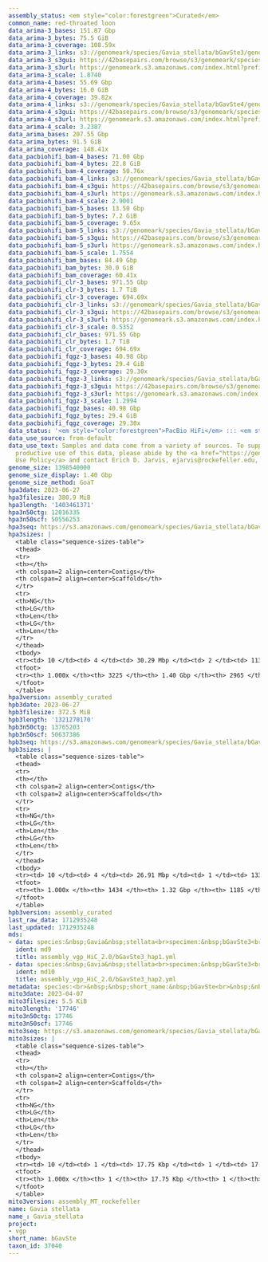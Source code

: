 ```yaml
---
assembly_status: <em style="color:forestgreen">Curated</em>
common_name: red-throated loon
data_arima-3_bases: 151.87 Gbp
data_arima-3_bytes: 75.5 GiB
data_arima-3_coverage: 108.59x
data_arima-3_links: s3://genomeark/species/Gavia_stellata/bGavSte3/genomic_data/arima/<br>
data_arima-3_s3gui: https://42basepairs.com/browse/s3/genomeark/species/Gavia_stellata/bGavSte3/genomic_data/arima/
data_arima-3_s3url: https://genomeark.s3.amazonaws.com/index.html?prefix=species/Gavia_stellata/bGavSte3/genomic_data/arima/
data_arima-3_scale: 1.8740
data_arima-4_bases: 55.69 Gbp
data_arima-4_bytes: 16.0 GiB
data_arima-4_coverage: 39.82x
data_arima-4_links: s3://genomeark/species/Gavia_stellata/bGavSte4/genomic_data/arima/<br>
data_arima-4_s3gui: https://42basepairs.com/browse/s3/genomeark/species/Gavia_stellata/bGavSte4/genomic_data/arima/
data_arima-4_s3url: https://genomeark.s3.amazonaws.com/index.html?prefix=species/Gavia_stellata/bGavSte4/genomic_data/arima/
data_arima-4_scale: 3.2387
data_arima_bases: 207.55 Gbp
data_arima_bytes: 91.5 GiB
data_arima_coverage: 148.41x
data_pacbiohifi_bam-4_bases: 71.00 Gbp
data_pacbiohifi_bam-4_bytes: 22.8 GiB
data_pacbiohifi_bam-4_coverage: 50.76x
data_pacbiohifi_bam-4_links: s3://genomeark/species/Gavia_stellata/bGavSte4/genomic_data/pacbio_hifi/<br>
data_pacbiohifi_bam-4_s3gui: https://42basepairs.com/browse/s3/genomeark/species/Gavia_stellata/bGavSte4/genomic_data/pacbio_hifi/
data_pacbiohifi_bam-4_s3url: https://genomeark.s3.amazonaws.com/index.html?prefix=species/Gavia_stellata/bGavSte4/genomic_data/pacbio_hifi/
data_pacbiohifi_bam-4_scale: 2.9001
data_pacbiohifi_bam-5_bases: 13.50 Gbp
data_pacbiohifi_bam-5_bytes: 7.2 GiB
data_pacbiohifi_bam-5_coverage: 9.65x
data_pacbiohifi_bam-5_links: s3://genomeark/species/Gavia_stellata/bGavSte5/genomic_data/pacbio_hifi/<br>
data_pacbiohifi_bam-5_s3gui: https://42basepairs.com/browse/s3/genomeark/species/Gavia_stellata/bGavSte5/genomic_data/pacbio_hifi/
data_pacbiohifi_bam-5_s3url: https://genomeark.s3.amazonaws.com/index.html?prefix=species/Gavia_stellata/bGavSte5/genomic_data/pacbio_hifi/
data_pacbiohifi_bam-5_scale: 1.7554
data_pacbiohifi_bam_bases: 84.49 Gbp
data_pacbiohifi_bam_bytes: 30.0 GiB
data_pacbiohifi_bam_coverage: 60.41x
data_pacbiohifi_clr-3_bases: 971.55 Gbp
data_pacbiohifi_clr-3_bytes: 1.7 TiB
data_pacbiohifi_clr-3_coverage: 694.69x
data_pacbiohifi_clr-3_links: s3://genomeark/species/Gavia_stellata/bGavSte3/genomic_data/pacbio_hifi/<br>
data_pacbiohifi_clr-3_s3gui: https://42basepairs.com/browse/s3/genomeark/species/Gavia_stellata/bGavSte3/genomic_data/pacbio_hifi/
data_pacbiohifi_clr-3_s3url: https://genomeark.s3.amazonaws.com/index.html?prefix=species/Gavia_stellata/bGavSte3/genomic_data/pacbio_hifi/
data_pacbiohifi_clr-3_scale: 0.5352
data_pacbiohifi_clr_bases: 971.55 Gbp
data_pacbiohifi_clr_bytes: 1.7 TiB
data_pacbiohifi_clr_coverage: 694.69x
data_pacbiohifi_fqgz-3_bases: 40.98 Gbp
data_pacbiohifi_fqgz-3_bytes: 29.4 GiB
data_pacbiohifi_fqgz-3_coverage: 29.30x
data_pacbiohifi_fqgz-3_links: s3://genomeark/species/Gavia_stellata/bGavSte3/genomic_data/pacbio_hifi/<br>
data_pacbiohifi_fqgz-3_s3gui: https://42basepairs.com/browse/s3/genomeark/species/Gavia_stellata/bGavSte3/genomic_data/pacbio_hifi/
data_pacbiohifi_fqgz-3_s3url: https://genomeark.s3.amazonaws.com/index.html?prefix=species/Gavia_stellata/bGavSte3/genomic_data/pacbio_hifi/
data_pacbiohifi_fqgz-3_scale: 1.2994
data_pacbiohifi_fqgz_bases: 40.98 Gbp
data_pacbiohifi_fqgz_bytes: 29.4 GiB
data_pacbiohifi_fqgz_coverage: 29.30x
data_status: '<em style="color:forestgreen">PacBio HiFi</em> ::: <em style="color:forestgreen">Arima</em>'
data_use_source: from-default
data_use_text: Samples and data come from a variety of sources. To support fair and
  productive use of this data, please abide by the <a href="https://genome10k.soe.ucsc.edu/data-use-policies/">Data
  Use Policy</a> and contact Erich D. Jarvis, ejarvis@rockefeller.edu, with any questions.
genome_size: 1398540000
genome_size_display: 1.40 Gbp
genome_size_method: GoaT
hpa3date: 2023-06-27
hpa3filesize: 380.9 MiB
hpa3length: '1403461371'
hpa3n50ctg: 12016335
hpa3n50scf: 50556253
hpa3seq: https://s3.amazonaws.com/genomeark/species/Gavia_stellata/bGavSte3/assembly_curated/bGavSte3.hap1.cur.20230627.fasta.gz
hpa3sizes: |
  <table class="sequence-sizes-table">
  <thead>
  <tr>
  <th></th>
  <th colspan=2 align=center>Contigs</th>
  <th colspan=2 align=center>Scaffolds</th>
  </tr>
  <tr>
  <th>NG</th>
  <th>LG</th>
  <th>Len</th>
  <th>LG</th>
  <th>Len</th>
  </tr>
  </thead>
  <tbody>
  <tr><td> 10 </td><td> 4 </td><td> 30.29 Mbp </td><td> 2 </td><td> 113.82 Mbp </td></tr><tr><td> 20 </td><td> 10 </td><td> 21.88 Mbp </td><td> 3 </td><td> 105.09 Mbp </td></tr><tr><td> 30 </td><td> 17 </td><td> 18.14 Mbp </td><td> 4 </td><td> 89.71 Mbp </td></tr><tr><td> 40 </td><td> 26 </td><td> 15.22 Mbp </td><td> 6 </td><td> 66.80 Mbp </td></tr><tr style="background-color:#cccccc;"><td> 50 </td><td> 36 </td><td style="background-color:#88ff88;"> 12.02 Mbp </td><td> 8 </td><td style="background-color:#88ff88;"> 50.56 Mbp </td></tr><tr><td> 60 </td><td> 49 </td><td> 9.70 Mbp </td><td> 12 </td><td> 33.66 Mbp </td></tr><tr><td> 70 </td><td> 68 </td><td> 5.51 Mbp </td><td> 17 </td><td> 22.27 Mbp </td></tr><tr><td> 80 </td><td> 105 </td><td> 2.54 Mbp </td><td> 25 </td><td> 13.79 Mbp </td></tr><tr><td> 90 </td><td> 312 </td><td> 165.94 Kbp </td><td> 107 </td><td> 229.14 Kbp </td></tr><tr><td> 100 </td><td> 3225 </td><td> 12.60 Kbp </td><td> 2965 </td><td> 12.60 Kbp </td></tr></tbody>
  <tfoot>
  <tr><th> 1.000x </th><th> 3225 </th><th> 1.40 Gbp </th><th> 2965 </th><th> 1.40 Gbp </th></tr>
  </tfoot>
  </table>
hpa3version: assembly_curated
hpb3date: 2023-06-27
hpb3filesize: 372.5 MiB
hpb3length: '1321270170'
hpb3n50ctg: 13765203
hpb3n50scf: 50637386
hpb3seq: https://s3.amazonaws.com/genomeark/species/Gavia_stellata/bGavSte3/assembly_curated/bGavSte3.hap2.cur.20230627.fasta.gz
hpb3sizes: |
  <table class="sequence-sizes-table">
  <thead>
  <tr>
  <th></th>
  <th colspan=2 align=center>Contigs</th>
  <th colspan=2 align=center>Scaffolds</th>
  </tr>
  <tr>
  <th>NG</th>
  <th>LG</th>
  <th>Len</th>
  <th>LG</th>
  <th>Len</th>
  </tr>
  </thead>
  <tbody>
  <tr><td> 10 </td><td> 4 </td><td> 26.91 Mbp </td><td> 1 </td><td> 133.33 Mbp </td></tr><tr><td> 20 </td><td> 9 </td><td> 22.60 Mbp </td><td> 3 </td><td> 105.02 Mbp </td></tr><tr><td> 30 </td><td> 15 </td><td> 19.36 Mbp </td><td> 4 </td><td> 89.49 Mbp </td></tr><tr><td> 40 </td><td> 22 </td><td> 16.63 Mbp </td><td> 6 </td><td> 65.28 Mbp </td></tr><tr style="background-color:#cccccc;"><td> 50 </td><td> 31 </td><td style="background-color:#88ff88;"> 13.77 Mbp </td><td> 8 </td><td style="background-color:#88ff88;"> 50.64 Mbp </td></tr><tr><td> 60 </td><td> 42 </td><td> 10.60 Mbp </td><td> 10 </td><td> 41.84 Mbp </td></tr><tr><td> 70 </td><td> 58 </td><td> 6.69 Mbp </td><td> 15 </td><td> 25.04 Mbp </td></tr><tr><td> 80 </td><td> 88 </td><td> 3.02 Mbp </td><td> 21 </td><td> 18.13 Mbp </td></tr><tr><td> 90 </td><td> 161 </td><td> 0.95 Mbp </td><td> 32 </td><td> 6.70 Mbp </td></tr><tr><td> 100 </td><td> 1434 </td><td> 17.34 Kbp </td><td> 1185 </td><td> 17.34 Kbp </td></tr></tbody>
  <tfoot>
  <tr><th> 1.000x </th><th> 1434 </th><th> 1.32 Gbp </th><th> 1185 </th><th> 1.32 Gbp </th></tr>
  </tfoot>
  </table>
hpb3version: assembly_curated
last_raw_data: 1712935248
last_updated: 1712935248
mds:
- data: species:&nbsp;Gavia&nbsp;stellata<br>specimen:&nbsp;bGavSte3<br>projects:&nbsp;<br>&nbsp;&nbsp;-&nbsp;vgp<br>data_location:&nbsp;S3<br>release_to:&nbsp;S3<br>haplotype_to_curate:&nbsp;hap1<br>hap1:&nbsp;s3://genomeark/species/Gavia_stellata/bGavSte3/assembly_vgp_HiC_2.0/bGavSte3.HiC.hap1.20230407.fasta.gz<br>hap2:&nbsp;s3://genomeark/species/Gavia_stellata/bGavSte3/assembly_vgp_HiC_2.0/bGavSte3.HiC.hap2.20230407.fasta.gz<br>pretext_hap1:&nbsp;s3://genomeark/species/Gavia_stellata/bGavSte3/assembly_vgp_HiC_2.0/evaluation/hap1/pretext/bGavSte3_hap1__s2_heatmap.pretext<br>pretext_hap2:&nbsp;s3://genomeark/species/Gavia_stellata/bGavSte3/assembly_vgp_HiC_2.0/evaluation/hap2/pretext/bGavSte3_hap2__s2_heatmap.pretext<br>kmer_spectra_img:&nbsp;s3://genomeark/species/Gavia_stellata/bGavSte3/assembly_vgp_HiC_2.0/evaluation/merqury/bGavSte3_png/<br>mito:&nbsp;s3://genomeark/species/Gavia_stellata/bGavSte3/assembly_MT_rockefeller/bGavSte3.MT.20230407.fasta.gz<br>pacbio_read_dir:&nbsp;s3://genomeark/species/Gavia_stellata/bGavSte3/genomic_data/pacbio_hifi/<br>pacbio_read_type:&nbsp;hifi<br>hic_read_dir:&nbsp;s3://genomeark/species/Gavia_stellata/bGavSte3/genomic_data/arima/<br>pipeline:<br>&nbsp;&nbsp;-&nbsp;hifiasm&nbsp;(0.18.8+galaxy1)<br>&nbsp;&nbsp;-&nbsp;yahs&nbsp;(1.2a.2+galaxy0)<br>assembled_by_group:&nbsp;Rockefeller<br>notes:&nbsp;This&nbsp;was&nbsp;a&nbsp;hifiasm-HiC&nbsp;assembly&nbsp;of&nbsp;bGavSte3,&nbsp;resulting&nbsp;in&nbsp;two&nbsp;complete&nbsp;haplotypes.&nbsp;This&nbsp;individual&nbsp;did&nbsp;not&nbsp;have&nbsp;bionano&nbsp;data.&nbsp;HiC&nbsp;scaffolding&nbsp;was&nbsp;performed&nbsp;with&nbsp;yahs.&nbsp;The&nbsp;HiC&nbsp;prep&nbsp;was&nbsp;Arima&nbsp;kit&nbsp;2.&nbsp;I&nbsp;am&nbsp;submitting&nbsp;both&nbsp;hap1&nbsp;&&nbsp;hap2&nbsp;for&nbsp;dual&nbsp;curation.&nbsp;This&nbsp;is&nbsp;the&nbsp;curation&nbsp;ticket&nbsp;for&nbsp;hap1.<br>
  ident: md9
  title: assembly_vgp_HiC_2.0/bGavSte3_hap1.yml
- data: species:&nbsp;Gavia&nbsp;stellata<br>specimen:&nbsp;bGavSte3<br>projects:&nbsp;<br>&nbsp;&nbsp;-&nbsp;vgp<br>data_location:&nbsp;S3<br>release_to:&nbsp;S3<br>haplotype_to_curate:&nbsp;hap2<br>hap1:&nbsp;s3://genomeark/species/Gavia_stellata/bGavSte3/assembly_vgp_HiC_2.0/bGavSte3.HiC.hap1.20230407.fasta.gz<br>hap2:&nbsp;s3://genomeark/species/Gavia_stellata/bGavSte3/assembly_vgp_HiC_2.0/bGavSte3.HiC.hap2.20230407.fasta.gz<br>pretext_hap1:&nbsp;s3://genomeark/species/Gavia_stellata/bGavSte3/assembly_vgp_HiC_2.0/evaluation/hap1/pretext/bGavSte3_hap1__s2_heatmap.pretext<br>pretext_hap2:&nbsp;s3://genomeark/species/Gavia_stellata/bGavSte3/assembly_vgp_HiC_2.0/evaluation/hap2/pretext/bGavSte3_hap2__s2_heatmap.pretext<br>kmer_spectra_img:&nbsp;s3://genomeark/species/Gavia_stellata/bGavSte3/assembly_vgp_HiC_2.0/evaluation/merqury/bGavSte3_png/<br>mito:&nbsp;s3://genomeark/species/Gavia_stellata/bGavSte3/assembly_MT_rockefeller/bGavSte3.MT.20230407.fasta.gz<br>pacbio_read_dir:&nbsp;s3://genomeark/species/Gavia_stellata/bGavSte3/genomic_data/pacbio_hifi/<br>pacbio_read_type:&nbsp;hifi<br>hic_read_dir:&nbsp;s3://genomeark/species/Gavia_stellata/bGavSte3/genomic_data/arima/<br>pipeline:<br>&nbsp;&nbsp;-&nbsp;hifiasm&nbsp;(0.18.8+galaxy1)<br>&nbsp;&nbsp;-&nbsp;yahs&nbsp;(1.2a.2+galaxy0)<br>assembled_by_group:&nbsp;Rockefeller<br>notes:&nbsp;This&nbsp;was&nbsp;a&nbsp;hifiasm-HiC&nbsp;assembly&nbsp;of&nbsp;bGavSte3,&nbsp;resulting&nbsp;in&nbsp;two&nbsp;complete&nbsp;haplotypes.&nbsp;This&nbsp;individual&nbsp;did&nbsp;not&nbsp;have&nbsp;bionano&nbsp;data.&nbsp;HiC&nbsp;scaffolding&nbsp;was&nbsp;performed&nbsp;with&nbsp;yahs.&nbsp;The&nbsp;HiC&nbsp;prep&nbsp;was&nbsp;Arima&nbsp;kit&nbsp;2.&nbsp;I&nbsp;am&nbsp;submitting&nbsp;both&nbsp;hap1&nbsp;&&nbsp;hap2&nbsp;for&nbsp;dual&nbsp;curation.&nbsp;This&nbsp;is&nbsp;the&nbsp;curation&nbsp;ticket&nbsp;for&nbsp;hap2.<br>
  ident: md10
  title: assembly_vgp_HiC_2.0/bGavSte3_hap2.yml
metadata: species:<br>&nbsp;&nbsp;short_name:&nbsp;bGavSte<br>&nbsp;&nbsp;name:&nbsp;Gavia&nbsp;stellata<br>&nbsp;&nbsp;taxon_id:&nbsp;37040<br>&nbsp;&nbsp;common_name:&nbsp;red-throated&nbsp;loon<br>&nbsp;&nbsp;order:<br>&nbsp;&nbsp;&nbsp;&nbsp;name:&nbsp;Gaviiformes<br>&nbsp;&nbsp;family:<br>&nbsp;&nbsp;&nbsp;&nbsp;name:&nbsp;Gaviidae<br>&nbsp;&nbsp;individuals:<br>&nbsp;&nbsp;&nbsp;&nbsp;-&nbsp;short_name:&nbsp;bGavSte4<br>&nbsp;&nbsp;&nbsp;&nbsp;&nbsp;&nbsp;biosample_id:&nbsp;SAMEA9654315<br>&nbsp;&nbsp;&nbsp;&nbsp;&nbsp;&nbsp;sex:&nbsp;male<br>&nbsp;&nbsp;&nbsp;&nbsp;-&nbsp;short_name:&nbsp;bGavSte5<br>&nbsp;&nbsp;&nbsp;&nbsp;&nbsp;&nbsp;biosample_id:&nbsp;SAMEA9850966<br>&nbsp;&nbsp;&nbsp;&nbsp;&nbsp;&nbsp;sex:&nbsp;female<br>&nbsp;&nbsp;genome_size:&nbsp;1398540000<br>&nbsp;&nbsp;genome_size_method:&nbsp;GoaT<br>&nbsp;&nbsp;project:&nbsp;[&nbsp;vgp&nbsp;]<br>
mito3date: 2023-04-07
mito3filesize: 5.5 KiB
mito3length: '17746'
mito3n50ctg: 17746
mito3n50scf: 17746
mito3seq: https://s3.amazonaws.com/genomeark/species/Gavia_stellata/bGavSte3/assembly_MT_rockefeller/bGavSte3.MT.20230407.fasta.gz
mito3sizes: |
  <table class="sequence-sizes-table">
  <thead>
  <tr>
  <th></th>
  <th colspan=2 align=center>Contigs</th>
  <th colspan=2 align=center>Scaffolds</th>
  </tr>
  <tr>
  <th>NG</th>
  <th>LG</th>
  <th>Len</th>
  <th>LG</th>
  <th>Len</th>
  </tr>
  </thead>
  <tbody>
  <tr><td> 10 </td><td> 1 </td><td> 17.75 Kbp </td><td> 1 </td><td> 17.75 Kbp </td></tr><tr><td> 20 </td><td> 1 </td><td> 17.75 Kbp </td><td> 1 </td><td> 17.75 Kbp </td></tr><tr><td> 30 </td><td> 1 </td><td> 17.75 Kbp </td><td> 1 </td><td> 17.75 Kbp </td></tr><tr><td> 40 </td><td> 1 </td><td> 17.75 Kbp </td><td> 1 </td><td> 17.75 Kbp </td></tr><tr style="background-color:#cccccc;"><td> 50 </td><td> 1 </td><td style="background-color:#ff8888;"> 17.75 Kbp </td><td> 1 </td><td style="background-color:#ff8888;"> 17.75 Kbp </td></tr><tr><td> 60 </td><td> 1 </td><td> 17.75 Kbp </td><td> 1 </td><td> 17.75 Kbp </td></tr><tr><td> 70 </td><td> 1 </td><td> 17.75 Kbp </td><td> 1 </td><td> 17.75 Kbp </td></tr><tr><td> 80 </td><td> 1 </td><td> 17.75 Kbp </td><td> 1 </td><td> 17.75 Kbp </td></tr><tr><td> 90 </td><td> 1 </td><td> 17.75 Kbp </td><td> 1 </td><td> 17.75 Kbp </td></tr><tr><td> 100 </td><td> 1 </td><td> 17.75 Kbp </td><td> 1 </td><td> 17.75 Kbp </td></tr></tbody>
  <tfoot>
  <tr><th> 1.000x </th><th> 1 </th><th> 17.75 Kbp </th><th> 1 </th><th> 17.75 Kbp </th></tr>
  </tfoot>
  </table>
mito3version: assembly_MT_rockefeller
name: Gavia stellata
name_: Gavia_stellata
project:
- vgp
short_name: bGavSte
taxon_id: 37040
---
```

